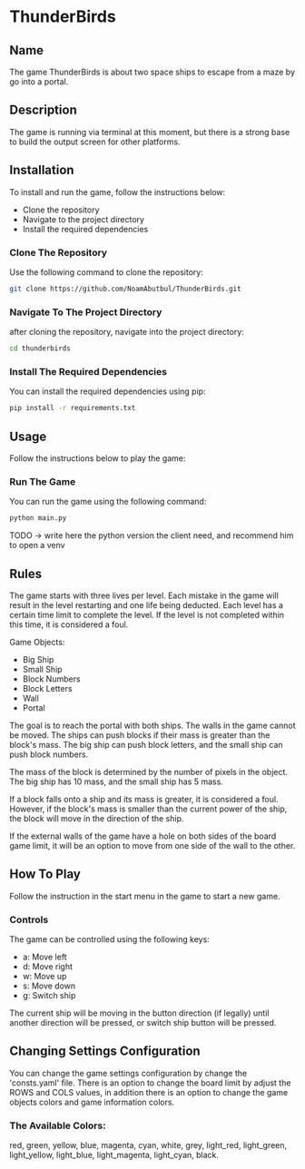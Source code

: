 # ThunderBirds

## Name

The game ThunderBirds is about two space ships to escape from a maze by go into a portal.

## Description

The game is running via terminal at this moment, but there is a strong base to
build the output screen for other platforms.

## Installation

To install and run the game, follow the instructions below:

- Clone the repository
- Navigate to the project directory
- Install the required dependencies

### Clone The Repository

Use the following command to clone the repository:

```bash
git clone https://github.com/NoamAbutbul/ThunderBirds.git
```

### Navigate To The Project Directory

after cloning the repository, navigate into the project directory:

```bash
cd thunderbirds
```

### Install The Required Dependencies

You can install the required dependencies using pip:

```bash
pip install -r requirements.txt
```

## Usage

Follow the instructions below to play the game:

### Run The Game

You can run the game using the following command:

```bash
python main.py
```

TODO -> write here the python version the client need, and recommend him to open a venv

## Rules

The game starts with three lives per level.
Each mistake in the game will result in the level restarting and one life being deducted.
Each level has a certain time limit to complete the level.
If the level is not completed within this time, it is considered a foul.

Game Objects:

- Big Ship
- Small Ship
- Block Numbers
- Block Letters
- Wall
- Portal

The goal is to reach the portal with both ships. The walls in the game cannot be moved.
The ships can push blocks if their mass is greater than the block's mass.
The big ship can push block letters, and the small ship can push block numbers.

The mass of the block is determined by the number of pixels in the object.
The big ship has 10 mass, and the small ship has 5 mass.

If a block falls onto a ship and its mass is greater, it is considered a foul.
However, if the block's mass is smaller than the current power of the ship, the block will move in the direction of the ship.

If the external walls of the game have a hole on both sides of the board game limit,
it will be an option to move from one side of the wall to the other.

## How To Play

Follow the instruction in the start menu in the game to start a new game.

### Controls

The game can be controlled using the following keys:

- a: Move left
- d: Move right
- w: Move up
- s: Move down
- g: Switch ship

The current ship will be moving in the button direction (if legally)
until another direction will be pressed, or switch ship button will be pressed.

## Changing Settings Configuration

You can change the game settings configuration by change the 'consts.yaml' file.
There is an option to change the board limit by adjust the ROWS and COLS values,
in addition there is an option to change the game objects colors and game information colors.

### The Available Colors:

red, green, yellow, blue, magenta, cyan, white, grey, light_red, light_green, light_yellow, light_blue, light_magenta, light_cyan, black.
